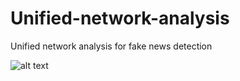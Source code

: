# Unified-network-analysis
Unified network analysis for fake news detection

![alt text](path_to_image.svg)


